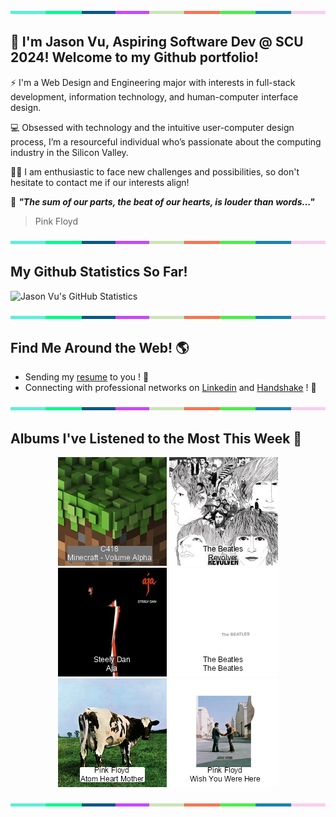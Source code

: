 <img src="./.github/workflows/banner_strip.png" width="100%" height="5px">

## 👋 I'm Jason Vu, Aspiring Software Dev @ SCU 2024! Welcome to my Github portfolio! 

⚡ I'm a Web Design and Engineering major with interests in full-stack development, information technology, and human-computer interface design.

💻 Obsessed with technology and the intuitive user-computer design process, I’m a resourceful individual who’s passionate about the computing industry in the Silicon Valley.

🙋‍♂️ I am enthusiastic to face new challenges and possibilities, so don't hesitate to contact me if our interests align!

🤝 ***"The sum of our parts, the beat of our hearts, is louder than words..."***
> Pink Floyd

<img src="./.github/workflows/banner_strip.png" width="100%" height="5px">

## My Github Statistics So Far!
![Jason Vu's GitHub Statistics](https://github-readme-stats.vercel.app/api?username=JAVAB3ANS&show_icons=true)

<img src="./.github/workflows/banner_strip.png" width="100%" height="5px">

## Find Me Around the Web! 🌎
- Sending my [resume](https://javab3ans.github.io/portfolio/static/media/resume.46713512a67db9820342.pdf) to you ! 📝
- Connecting with professional networks on [Linkedin](https://www.linkedin.com/in/jason-anh-vu/) and [Handshake](https://scu.joinhandshake.com/stu/users/25718798) ! 💼  

<img src="./.github/workflows/banner_strip.png" width="100%" height="5px">

## Albums I've Listened to the Most This Week 🎹 

<!-- lastfm -->
<p align="center"><a href="https://www.last.fm/music/C418/Minecraft+-+Volume+Alpha"><img src="./album-covers-finished/album-cover_final_0.png" title="C418 - Minecraft - Volume Alpha"></a> <a href="https://www.last.fm/music/The+Beatles/Revolver"><img src="./album-covers-finished/album-cover_final_1.png" title="The Beatles - Revolver"></a> <a href="https://www.last.fm/music/Steely+Dan/Aja"><img src="./album-covers-finished/album-cover_final_2.png" title="Steely Dan - Aja"></a> <a href="https://www.last.fm/music/The+Beatles/The+Beatles"><img src="./album-covers-finished/album-cover_final_3.png" title="The Beatles - The Beatles"></a> <a href="https://www.last.fm/music/Pink+Floyd/Atom+Heart+Mother"><img src="./album-covers-finished/album-cover_final_4.png" title="Pink Floyd - Atom Heart Mother"></a> <a href="https://www.last.fm/music/Pink+Floyd/Wish+You+Were+Here"><img src="./album-covers-finished/album-cover_final_5.png" title="Pink Floyd - Wish You Were Here"></a> </p>

<img src="./.github/workflows/banner_strip.png" width="100%" height="5px">
